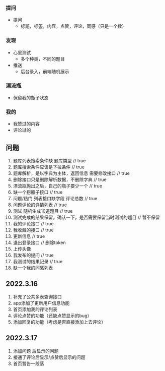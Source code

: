 ### 提问
- 提问
  + 标题，标签，内容，点赞，评论，同感（只是一个数）

### 发现
- 心里测试
  + 多个种类，不同的题目
- 推送
  + 后台录入，前端随机展示

### 漂流瓶
- 保留我的瓶子状态

### 我的
- 我赞过的内容
- 评论过的

## 问题
1. 题库列表搜索条件缺 题库类型 // true
2. 题库搜索条件应该是下拉条件 // true
3. 题库解析，是以字典为主体，返回信息 需要修改接口 // true
4. 删除接口只是删除解析数据，不删除字典 // true
5. 漂流瓶抛出之后，自己的瓶子要少一个 // true
6. 缺一个捞瓶子接口 // true
7. 问题/热门 列表接口缺字段 评论总数 // true
8. 问题评论的详情列表 // true
9. 测试 随机生成10道题目 // true
10. 测试完成的结果保留，确认一下，是否需要保留当时测试的题目 // 暂不保留
11. 我的评论接口 // true
12. 我收藏的接口 // true
13. 更新信息 // true
14. 退出登录接口 // 删除token
15. 上传头像
16. 我发布的提问 // true
17. 我测试的结果记录 // true
18. 缺一个我的同感列表

## 2022.3.16
1. 补充了公共多表查询接口
2. app添加了更新用户信息功能
3. 首页添加我的评论列表
4. 评论点赞的功能（还缺点赞显示的bug）
5. 添加回复的功能（考虑是否直接添加上去评论）
## 2022.3.17
1. 添加问题 后显示的问题
2. 接通了评论后显示/点赞后显示的问题
3. 首页暂告一段落